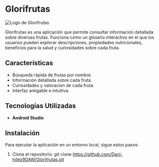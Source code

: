 # Glorifrutas

![Logo de Glorifrutas](res/drawable/logoglorifrutas.png)

Glorifrutas es una aplicación que permite consultar información detallada sobre diversas frutas. Funciona como un glosario interactivo en el que los usuarios pueden explorar descripciones, propiedades nutricionales, beneficios para la salud y curiosidades sobre cada fruta.

## Características
- Búsqueda rápida de frutas por nombre.
- Información detallada sobre cada fruta.
- Curiosidades y valoracion de cada fruta.
- Interfaz amigable e intuitiva.

## Tecnologías Utilizadas
- **Android Studio**

## Instalación
Para ejecutar la aplicación en un entorno local, sigue estos pasos:

1. Clona el repositorio:
   git clone https://github.com/Dani-hdez9DAW/Glorifrutas.git
